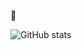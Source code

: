 🐘

![GitHub stats](https://github-readme-stats.vercel.app/api?username=jzonta&include_all_commits=true&count_private=true&show_icons=true)
